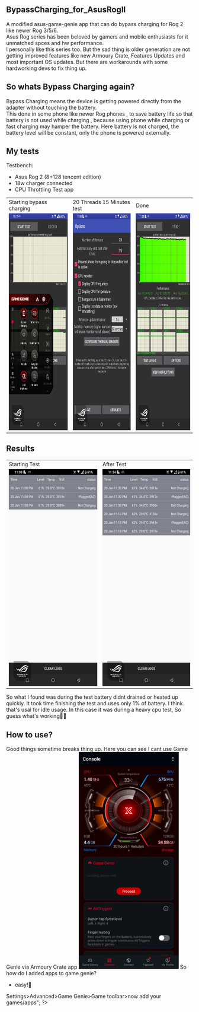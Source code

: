 ## BypassCharging_for_AsusRogII
A modified asus-game-genie app that can do bypass charging for Rog 2 like newer Rog 3/5/6.<br>
Asus Rog series has been beloved by gamers and mobile enthusiasts for it unmatched spces and hw performance.<br>
I personally like this series too. But the sad thing is older generation are not getting improved features like new Armoury Crate, Features Updates and most important OS updates. But there are workarounds with some hardworking devs to fix thing up.

## So whats Bypass Charging again?

Bypass Charging means the device is getting powered directly from the adapter without touching the battery.<br>
This done in some phone like newer Rog phones , to save battery life so that battery is not used while charging , because using phone while charging or fast charging may hamper the battery. Here battery is not charged, the battery level will be constant, only the phone is powered externally.

## My tests
   Testbench:
 - Asus Rog 2 (8+128 tencent edition)
 - 18w charger connected 
 - CPU Throttling Test app
<table>
  <tr>
    <td>Starting bypass charging</td>
     <td>20 Threads 15 Minutes test</td>
     <td>Done</td>
  </tr>
  <tr>
    <td><img src="https://github.com/Nayemhasan/BypassCharging_for_AsusRogII/blob/main/pics/2.jpg" width=270 height=585></td>
    <td><img src="https://github.com/Nayemhasan/BypassCharging_for_AsusRogII/blob/main/pics/3.jpg" width=270 height=585></td>
    <td><img src="https://github.com/Nayemhasan/BypassCharging_for_AsusRogII/blob/main/pics/4.jpg" width=270 height=585></td>
  </tr>
 </table>
 
 ## Results
 <table>
  <tr>
    <td>Starting Test</td>
     <td>After Test</td>
  </tr>
  <tr>
    <td><img src="https://github.com/Nayemhasan/BypassCharging_for_AsusRogII/blob/main/pics/1.batterylog1.jpg" width=270 height=585></td>
    <td><img src="https://github.com/Nayemhasan/BypassCharging_for_AsusRogII/blob/main/pics/5.batterylog2.jpg" width=270 height=585></td>
  </tr>
 </table>
 So what I found was during the test battery didnt drained or heated up quickly. It took time finishing the test and uses only 1% of battery. I think that's usal for idle usage. In this case it was during a heavy cpu test, So guess what's working🍉😁

## How to use?

Good things sometime breaks thing up. Here you can see I cant use Game Genie via Armoury Crate app 
<img src="https://github.com/Nayemhasan/BypassCharging_for_AsusRogII/blob/main/pics/6.step1.jpg" width=270 height=585></td>
So how do I added apps to game genie?
- easy!🍉

<?php
    echo "Goto>Settings>Advanced>Game Genie>Game toolbar>now add your games/apps";
?>

